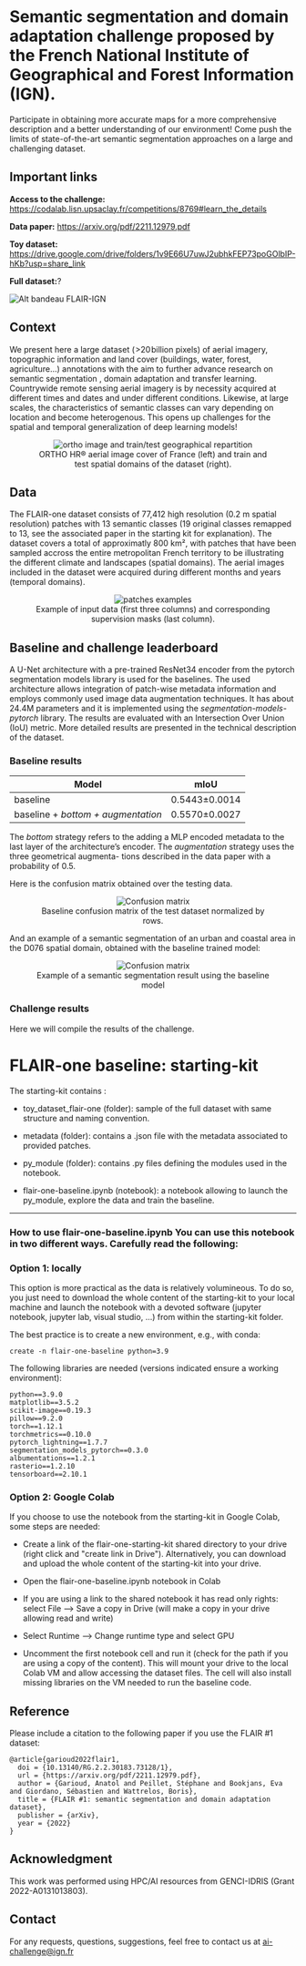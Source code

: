 # Semantic segmentation and domain adaptation challenge proposed by the French National Institute of Geographical and Forest Information (IGN).

Participate in obtaining more accurate maps for a more comprehensive description and a better understanding of our environment! Come push the limits of state-of-the-art semantic segmentation approaches on a large and challenging dataset.

## Important links

**Access to the challenge:** https://codalab.lisn.upsaclay.fr/competitions/8769#learn_the_details

**Data paper:** https://arxiv.org/pdf/2211.12979.pdf

**Toy dataset:** https://drive.google.com/drive/folders/1v9E66U7uwJ2ubhkFEP73poGOlbIP-hKb?usp=share_link

**Full dataset:**?

![Alt bandeau FLAIR-IGN](images/visuel_FLAIR_bandeau.jpg?raw=true)

## Context

We present here a large dataset ( >20 billion pixels) of aerial imagery, topographic information and land cover (buildings, water, forest, agriculture...) annotations with the aim to further advance research on semantic segmentation , domain adaptation and transfer learning. Countrywide remote sensing aerial imagery is by necessity acquired at different times and dates and under different conditions. Likewise, at large scales, the characteristics of semantic classes can vary depending on location and become heterogenous. This opens up challenges for the spatial and temporal generalization of deep learning models!

<figure style="text-align:center">
  <img
  src="images/FR_ortho_and_dataset.png"
  alt="ortho image and train/test geographical repartition">
  <figcaption>ORTHO HR® aerial image cover of France (left) and train and test spatial domains of the dataset (right).</figcaption>
</figure>


## Data

The FLAIR-one dataset consists of 77,412 high resolution (0.2 m spatial resolution) patches with 13 semantic classes (19 original classes remapped to 13, see the associated paper in the starting kit for explanation). The dataset covers a total of approximatly 800 km², with patches that have been sampled accross the entire metropolitan French territory to be illustrating the different climate and landscapes (spatial domains). The aerial images included in the dataset were acquired during different months and years (temporal domains).

<figure style="text-align:center">
  <img
  src="images/patches.png"
  alt=" patches examples">
  <figcaption>Example of input data (first three columns) and corresponding supervision masks (last column).</figcaption>
</figure>

## Baseline and challenge leaderboard

A U-Net architecture with a pre-trained ResNet34 encoder from the pytorch segmentation models library is used for the baselines. The used architecture allows integration of patch-wise metadata information and employs commonly used image data augmentation techniques. It has about 24.4M parameters and it is implemented using the _segmentation-models-pytorch_ library. The results are evaluated with an Intersection Over Union (IoU) metric. More detailed results are presented in the technical description of the dataset.

### Baseline results 

| Model | mIoU 
------------ | ------------- 
| baseline | 0.5443±0.0014
| baseline + _bottom + augmentation_ | 0.5570±0.0027

The _bottom_ strategy refers to the adding a MLP encoded
metadata to the last layer of the architecture’s encoder. The
_augmentation_ strategy uses the three geometrical augmenta-
tions described in the data paper with a probability of 0.5.

Here is the confusion matrix obtained over the testing data.

<figure style="text-align:center">
  <img
  src="images/FLAIR-1_baseline_heatmap.png"
  alt="Confusion matrix">
  <figcaption>Baseline confusion matrix of the test dataset normalized by rows.</figcaption>
</figure>

And an example of a semantic
segmentation of an urban and coastal area in the D076 spatial
domain, obtained with the baseline trained model:

<figure style="text-align:center">
 <img
  src="images/image_pred_rvb.png"
  alt="Confusion matrix">
  <figcaption>Example of a semantic segmentation result using the baseline model</figcaption>
</figure>

### Challenge results

Here we will compile the results of the challenge.



# FLAIR-one baseline: starting-kit 

The starting-kit contains :

- toy_dataset_flair-one (folder): 
		sample of the full dataset with same structure and naming convention.

- metadata (folder): 
		contains a .json file with the metadata associated to provided patches.

-  py_module (folder): 
		contains .py files defining the modules used in the notebook.

- flair-one-baseline.ipynb (notebook): 
		a notebook allowing to launch the py_module, explore the data and train the baseline.


-------------------------------
### **How to use flair-one-baseline.ipynb** You can use this notebook in two different ways. Carefully read the following: 


### Option 1: locally

This option is more practical as the data is relatively volumineous. 
To do so, you just need to download the whole content of the starting-kit to your local machine and launch the notebook with a devoted software (jupyter notebook, jupyter lab, visual studio, ...) from within the starting-kit folder.

The best practice is to create a new environment, e.g., with conda:

`create -n flair-one-baseline python=3.9`

The following libraries are needed (versions indicated ensure a working environment): 

	python==3.9.0
	matplotlib==3.5.2
	scikit-image==0.19.3
	pillow==9.2.0
	torch==1.12.1
	torchmetrics==0.10.0
	pytorch_lightning==1.7.7
	segmentation_models_pytorch==0.3.0
	albumentations==1.2.1
	rasterio==1.2.10
	tensorboard==2.10.1



### Option 2: Google Colab

If you choose to use the notebook from the starting-kit in Google Colab, some steps are needed:

- Create a link of the flair-one-starting-kit shared directory to your drive (right click and "create link in Drive").
Alternatively, you can download and upload the whole content of the starting-kit into your drive.

- Open the flair-one-baseline.ipynb notebook in Colab
- If you are using a link to the shared notebook it has read only rights: select File --> Save a copy in Drive (will make a copy in your drive allowing read and write)
- Select Runtime --> Change runtime type and select GPU
- Uncomment the first notebook cell and run it (check for the path if you are using a copy of the content). 
This will mount your drive to the local Colab VM and allow accessing the dataset files. 
The cell will also install missing libraries on the VM needed to run the baseline code.  



## Reference
Please include a citation to the following paper if you use the FLAIR #1 dataset:

```
@article{garioud2022flair1,
  doi = {10.13140/RG.2.2.30183.73128/1},
  url = {https://arxiv.org/pdf/2211.12979.pdf},
  author = {Garioud, Anatol and Peillet, Stéphane and Bookjans, Eva and Giordano, Sébastien and Wattrelos, Boris},
  title = {FLAIR #1: semantic segmentation and domain adaptation dataset},
  publisher = {arXiv},
  year = {2022}
}
```

## Acknowledgment

This work was performed using HPC/AI resources from
GENCI-IDRIS (Grant 2022-A0131013803).


## Contact

For any requests, questions, suggestions, feel free to contact us at ai-challenge@ign.fr
